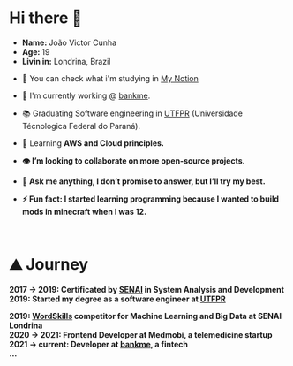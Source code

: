 # Hi there 👋

<ul>
<li><strong>Name: </strong>João Victor Cunha</li>
<li><strong>Age: </strong>19</li>
<li><strong>Livin in:</strong> Londrina, Brazil</li>
</ul>


- 📕 You can check what i'm studying in [My Notion][notion]

- 🔭 I'm currently working @ [bankme][bankme].

- 📚 Graduating Software engineering in [UTFPR][utfpr] (Universidade Técnologica Federal do Paraná).

- 🌱 Learning <strong>AWS<strong> and Cloud principles.

- 👁️ I’m looking to collaborate on more open-source projects.

- 💬 Ask me anything, I don’t promise to answer, but I’ll try my best.

- ⚡ Fun fact: I started learning programming because I wanted to build mods in minecraft when I was 12.


<br />

# ⛰️ Journey
2017 &#8594; 2019: Certificated by [SENAI][senai] in System Analysis and Development<br/>
2019: Started my degree as a software engineer at [UTFPR][utfpr]<br/>
  
2019: [WordSkills][wordskills] competitor for Machine Learning and Big Data at SENAI Londrina<br/>
2020 &#8594; 2021: Frontend Developer at Medmobi, a telemedicine startup<br/>
2021 &#8594; current: Developer at [bankme][bankme], a fintech<br/>
...

  
[bankme]: https://bankme.tech/
[utfpr]: http://www.utfpr.edu.br/
[instagram]: https://www.instagram.com/jvgcunha/
[linkedin]: https://www.linkedin.com/in/Jott4
[html]: https://developer.mozilla.org/docs/Web/HTML
[css]: https://developer.mozilla.org/docs/Web/CSS
[javascript]: https://developer.mozilla.org/docs/Web/JavaScript
[react]: https://reactjs.org/
[python]: https://www.python.org/
[pandas]: https://pandas.pydata.org/
[scikitlearn]: https://scikit-learn.org/
[mysql]: https://www.mysql.com/
[node]: https://nodejs.org/en/
[senai]: http://www.portaldaindustria.com.br/senai/en/about/senai/
[wordskills]: https://worldskills.org/
[notion]: https://www.notion.so/My-Skills-846dd31662674b3e9ca00f708265a607
[bankme]: http://bankme.tech/
